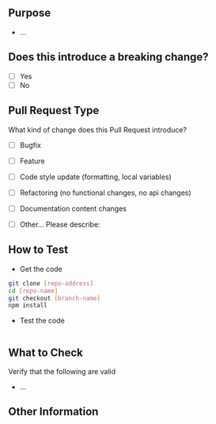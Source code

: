 ## Purpose
<!-- Describe the intention of the changes being proposed. What problem does it solve or functionality does it add? -->
* ...

## Does this introduce a breaking change?

- [ ] Yes
- [ ] No

## Pull Request Type
What kind of change does this Pull Request introduce?

<!-- Please check the one that applies to this PR using "x". -->

- [ ] Bugfix
- [ ] Feature
- [ ] Code style update (formatting, local variables)
- [ ] Refactoring (no functional changes, no api changes)
- [ ] Documentation content changes
- [ ] Other... Please describe:


## How to Test
*  Get the code

```bash
git clone [repo-address]
cd [repo-name]
git checkout [branch-name]
npm install
```

* Test the code
<!-- Add steps to run the tests suite and/or manually test -->
```
```

## What to Check
Verify that the following are valid
* ...

## Other Information
<!-- Add any other helpful information that may be needed here. -->
